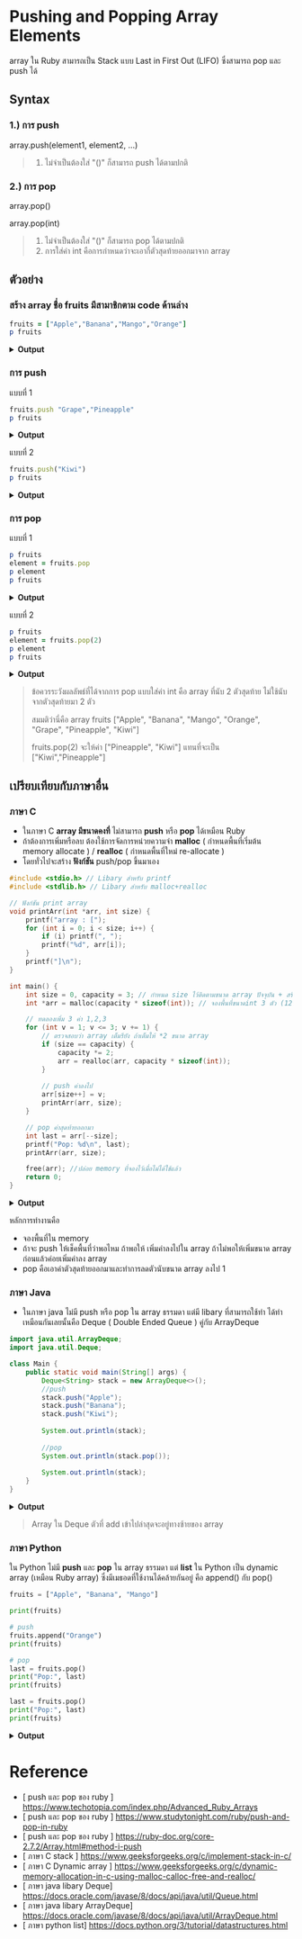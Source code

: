 # Pushing and Popping Array Elements

array ใน Ruby สามารถเป็น Stack แบบ Last in First Out (LIFO) ซึ่งสามารถ pop และ push ได้

## Syntax 
### 1.) การ push
>
array.push(element1, element2, ...)
> 1. ไม่จำเป็นต้องใส่ "()" ก็สามารถ push ได้ตามปกติ
>
### 2.) การ pop
array.pop()

array.pop(int)
>1. ไม่จำเป็นต้องใส่ "()" ก็สามารถ pop ได้ตามปกติ
>2. การใส่ค่า int คือการกำหนดว่าจะเอากี่ตัวสุดท้ายออกมาจาก array

## ตัวอย่าง
### สร้าง array ชื่อ fruits มีสามาชิกตาม code ด้านล่าง
```ruby
fruits = ["Apple","Banana","Mango","Orange"]
p fruits
```
<details close>
   <summary><b>Output</b></summary>
 <pre>["Apple", "Banana", "Mango", "Orange"]
 </pre>
</details>

### การ push
แบบที่ 1
```ruby
fruits.push "Grape","Pineapple"
p fruits
```
<details close>
   <summary><b>Output</b></summary>
 <pre>["Apple", "Banana", "Mango", "Orange", "Grape", "Pineapple"]
 </pre>
</details>

แบบที่ 2
```ruby
fruits.push("Kiwi")
p fruits
```

<details close>
   <summary><b>Output</b></summary>
 <pre>["Apple", "Banana", "Mango", "Orange", "Grape", "Pineapple", "Kiwi"]
 </pre>
</details>

### การ pop
แบบที่ 1
```ruby
p fruits
element = fruits.pop
p element
p fruits
```

<details close>
   <summary><b>Output</b></summary>
 <pre>["Apple", "Banana", "Mango", "Orange", "Grape", "Pineapple", "Kiwi"]
"Kiwi"
["Apple", "Banana", "Mango", "Orange", "Grape", "Pineapple"]
 </pre>
</details>

แบบที่ 2
```ruby
p fruits
element = fruits.pop(2)
p element
p fruits
```

<details close>
   <summary><b>Output</b></summary>
 <pre>["Apple", "Banana", "Mango", "Orange", "Grape", "Pineapple", "Kiwi"]
["Pineapple", "Kiwi"]
["Apple", "Banana", "Mango", "Orange", "Grape"]
 </pre>
</details>

>ข้อควรระวังผลลัพธ์ที่ได้จากการ pop แบบใส่ค่า int คือ array ที่นับ 2 ตัวสุดท้าย ไม่ใช้นับจากตัวสุดท้ายมา 2 ตัว
>
>สมมติว่านี่คือ array fruits ["Apple", "Banana", "Mango", "Orange", "Grape", "Pineapple", "Kiwi"]
>
>fruits.pop(2) จะให้ค่า ["Pineapple", "Kiwi"] แทนที่จะเป็น ["Kiwi","Pineapple"]

## เปรียบเทียบกับภาษาอื่น
### ภาษา C
- ในภาษา C **array มีขนาดคงที่** ไม่สามารถ **push** หรือ **pop** ได้เหมือน Ruby
- ถ้าต้องการเพิ่มหรือลบ ต้องใช้การจัดการหน่วยความจำ **malloc** ( กำหนดพื้นที่เริ่มต้น memory allocate ) / **realloc** ( กำหนดพื้นที่ใหม่ re-allocate )
- โดยทั่วไปจะสร้าง **ฟังก์ชัน** push/pop ขึ้นมาเอง

```c
#include <stdio.h> // Libary สำหรับ printf
#include <stdlib.h> // Libary สำหรับ malloc+realloc

// ฟังก์ชัน print array
void printArr(int *arr, int size) {
    printf("array : [");
    for (int i = 0; i < size; i++) {
        if (i) printf(", ");
        printf("%d", arr[i]);
    }
    printf("]\n");
}

int main() {
    int size = 0, capacity = 3; // กำหนด size ไว้ติดตามขนาด array ปัจจุบัน + สร้างตัวแปรกำหนดขนาด array
    int *arr = malloc(capacity * sizeof(int)); // จองพื้นที่ขนาดint 3 ตัว (12 bytes )

    // ทดลองเพิ่ม 3 ค่า 1,2,3
    for (int v = 1; v <= 3; v += 1) {
        // ตรวจสอบว่า array เต็มรึยัง ถ้าเต็มให้ *2 ขนาด array
        if (size == capacity) {
            capacity *= 2;
            arr = realloc(arr, capacity * sizeof(int));
        }
        
        // push ค่าลงไป
        arr[size++] = v;
        printArr(arr, size);
    }

    // pop ค่าสุดท้ายออกมา
    int last = arr[--size];
    printf("Pop: %d\n", last);
    printArr(arr, size);

    free(arr); //ปล่อย memory ที่จองไว้เมื่อไม่ได้ใช้แล้ว
    return 0;
}

```
<details close>
   <summary><b>Output</b></summary>
 <pre>array : [1]
array : [1, 2]
array : [1, 2, 3]
Pop: 3
array : [1, 2]
 </pre>
</details>

หลักการทำงานคือ
- จองพื้นที่ใน memory
- ถ้าจะ push ให้เช็คพื้นที่ว่าพอไหม ถ้าพอให้ เพิ่มค่าลงไปใน array ถ้าไม่พอให้เพิ่มขนาด array ก่อนแล้วค่อยเพิ่มค่าลง array
- pop คือเอาค่าตัวสุดท้ายออกมาและทำการลดตัวนับขนาด array ลงไป 1

### ภาษา Java
- ในภาษา java ไม่มี push หรือ pop ใน array ธรรมดา แต่มี libary ที่สามารถใช้ทำ ได้ทำเหมือนกันเลยนั้นคือ 
Deque ( Double Ended Queue ) คู่กับ ArrayDeque
```java
import java.util.ArrayDeque;
import java.util.Deque;

class Main {
    public static void main(String[] args) {
        Deque<String> stack = new ArrayDeque<>();
        //push
        stack.push("Apple");   
        stack.push("Banana");
        stack.push("Kiwi");
        
        System.out.println(stack);
        
        //pop
        System.out.println(stack.pop()); 
        
        System.out.println(stack);
    }
}

```
<details close>
   <summary><b>Output</b></summary>
 <pre>array : [Kiwi, Banana, Apple]
Kiwi
[Banana, Apple]
 </pre>
</details>

>Array ใน Deque ตัวที่ add เข้าไปล่าสุดจะอยู่ทางซ้ายของ array

### ภาษา Python
ใน Python ไม่มี **push** และ **pop** ใน array ธรรมดา แต่ **list** ใน Python เป็น dynamic array (เหมือน Ruby array) ซึ่งมีเมธอดที่ใช้งานได้คล้ายกันอยู่ คือ append() กับ pop()
```python
fruits = ["Apple", "Banana", "Mango"]

print(fruits)

# push
fruits.append("Orange")         
print(fruits)

# pop
last = fruits.pop()              
print("Pop:", last)
print(fruits)

last = fruits.pop()           
print("Pop:", last) 
print(fruits)                    
```
<details close>
   <summary><b>Output</b></summary>
 <pre>['Apple', 'Banana', 'Mango']
['Apple', 'Banana', 'Mango', 'Orange']
Pop: Orange
['Apple', 'Banana', 'Mango']
Pop: Mango
['Apple', 'Banana']
 </pre>
</details>

# Reference
- [ push และ pop ของ ruby ] https://www.techotopia.com/index.php/Advanced_Ruby_Arrays
- [ push และ pop ของ ruby ] https://www.studytonight.com/ruby/push-and-pop-in-ruby
- [ push และ pop ของ ruby ] https://ruby-doc.org/core-2.7.2/Array.html#method-i-push
- [ ภาษา C stack ] https://www.geeksforgeeks.org/c/implement-stack-in-c/
- [ ภาษา C Dynamic array ] https://www.geeksforgeeks.org/c/dynamic-memory-allocation-in-c-using-malloc-calloc-free-and-realloc/
- [ ภาษา java libary Deque] https://docs.oracle.com/javase/8/docs/api/java/util/Queue.html
- [ ภาษา java libary ArrayDeque] https://docs.oracle.com/javase/8/docs/api/java/util/ArrayDeque.html
- [ ภาษา python list] https://docs.python.org/3/tutorial/datastructures.html
